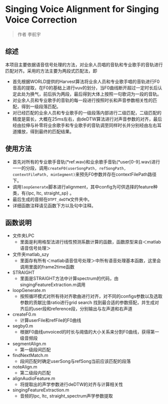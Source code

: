 # Singing Voice Alignment for Singing Voice Correction

> 作者 李航宇

## 综述

本项目主要依据语音信号处理的方法，对业余人员唱的音轨和专业歌手的音轨进行匹配对齐。采用的方法主要为两段式匹配法，即

+ 首先根据WORLD提供的Harvest算法将业余人员和专业歌手唱的音轨进行F0音高的提取，在F0的基础上进行vuv的划分，当F0曲线断开超过一定时长后认定此处为换气，前后拆为两段，最后得到大体上按照一句歌词为一段的音轨。
+ 对业余人员和专业歌手的音轨的每一段进行按照时长和声音参数相关性的匹配，得到一级段落匹配。
+ 对已经匹配的业余人员和专业歌手的一级段落内部进行二级匹配，二级匹配的精度是窗长，大概在25ms左右，由deDTW算法进行对声音参数的对齐，最后经由拉伸与补零将业余歌手和专业歌手的音轨调至同样时长并分别经由左右耳道播放，得到最终的匹配结果。

## 使用方法

+ 首先对所有的专业歌手音轨(\*ref.wav)和业余歌手音轨(\*user[0-9].wav)进行一一的分段，调用`createF0(userSongPath, refSongPath, contextFilePath, minSegment)`来预先F0参数并存在contextFilePath路径下。
+ 调用`loopGenerate`脚本进行alignment，其中config为可供选择的feature种类，有{lpc, ltc, straight_sp} 。
+ 最后生成的音频在`OTPT_deDTW`文件夹中。
+ 详细函数注释请见函数下方以及句中注释。

## 函数说明

+ 文件夹LPC
  + 里面是利用格型法进行线性预测系数计算的函数，函数原型来自＜matlab语音信号处理＞
+ 文件夹matlab_szy
  + 里面存有所有＜matlab语音信号处理＞中所有语音处理基本函数，这里会调用里面的frame2time函数
+ STRAIGHT
  + 里面是STRAIGHT方法中计算spectrum的代码，由singingFeatureExtraction.m调用
+ loopGenerate.m
  +  按照循环模式对所有待对齐歌曲进行对齐，对不同的configs参数以及选取参数的贡献比值ratio进行grid search
     找到最合适的参数搭配，并生成对齐后的user段和reference段，分别输出与左声道和右声道
+ createF0.m
  + 计算userFile和refFile的F0曲线
+ segby0.m
  + 根据F0曲线unvoiced的时长与阈值的大小关系来分割F0曲线，获得第一级音频段
+ segmentAlign.m
  + 第一级段间匹配
+ findNextMatch.m
  + 段间匹配时确定userSong与refSong当前应该匹配的段落
+ noteAlign.m
  + 第二级段内匹配
+ alignAudioFeature.m
  + 将提取出的声学参数进行deDTW的对齐与计算相关性
+ singingFeatureExtraction.m
  + 音频的lpc, ltc, straight_spectrum声学参数提取